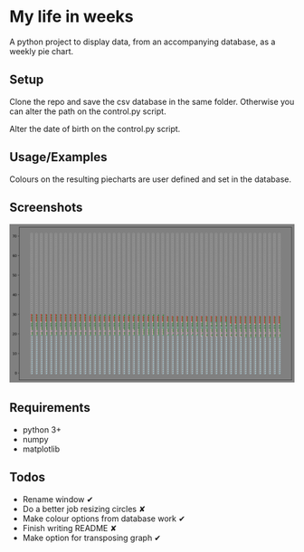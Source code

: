 # My life in weeks

A python project to display data, from an accompanying database, as a weekly pie chart.

## Setup
Clone the repo and save the csv database in the same folder. Otherwise you can alter the path on the control.py script.

Alter the date of birth on the control.py script.

## Usage/Examples
Colours on the resulting piecharts are user defined and set in the database.

## Screenshots

![My_life_in_weeks](Images/My_life_in_weeks.png)

## Requirements
- python 3+
- numpy
- matplotlib

## Todos

- Rename window ✔︎
- Do a better job resizing circles ✘
- Make colour options from database work ✔︎
- Finish writing README ✘
- Make option for transposing graph ✔︎
